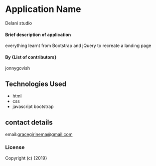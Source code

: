 # Application Name
Delani studio
#### Brief description of application
everything learnt from Bootstrap and jQuery to recreate a landing page 
#### By **{List of contributors}**
jonnygovish
## Technologies Used
* html
* css
* javascript
bootstrap

## contact details
email:gracegirinema@gmail.com
### License

Copyright (c) {2019} 
